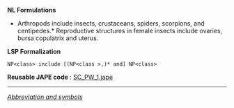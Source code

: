 __NL Formulations__ 



* Arthropods include insects, crustaceans, spiders, scorpions, and centipedes.* Reproductive structures in female insects include ovaries, bursa copulatrix and uterus.


  

__LSP Formalization__ 




```
NP<class> include [(NP<class >,)* and] NP<class>

```


__Reusable JAPE code__ 
 :
 [SC\_PW\_1.jape](../images/9/93/SC_PW_1.jape "SC PW 1.jape") 





---



_[Abbreviation and symbols](../../Community/LSPSymbols "Community:LSPSymbols")_